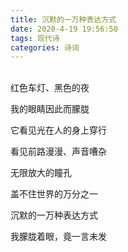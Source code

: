 ```yaml
---
title: 沉默的一万种表达方式
date: 2020-4-19 19:56:50
tags: 现代诗
categories: 诗词
---
```


<br>红色车灯、黑色的夜

我的眼睛因此而朦胧

它看见光在人的身上穿行

看见前路漫漫、声音嘈杂



无限放大的瞳孔

盖不住世界的万分之一

沉默的一万种表达方式

我朦胧着眼，竟一言未发